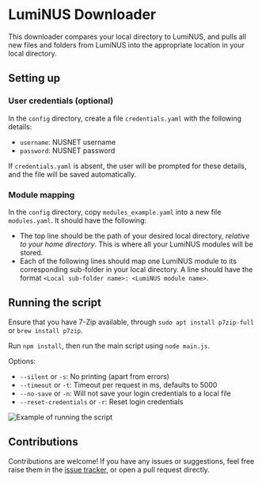 # LumiNUS Downloader

This downloader compares your local directory to LumiNUS, and pulls all new
files and folders from LumiNUS into the appropriate location in your local directory.

## Setting up

### User credentials (optional)

In the `config` directory, create a file `credentials.yaml` with the following details:
* `username`: NUSNET username
* `password`: NUSNET password

If `credentials.yaml` is absent, the user will be prompted for these details, and the file will be saved automatically.

### Module mapping

In the `config` directory, copy `modules_example.yaml` into a new file `modules.yaml`. It should have the following:
- The top line should be the path of your desired local directory, *relative to your home directory*.
  This is where all your LumiNUS modules will be stored.
- Each of the following lines should map one LumiNUS module to its corresponding sub-folder in your local directory.
  A line should have the format `<Local sub-folder name>: <LumiNUS module name>`.

## Running the script

Ensure that you have 7-Zip available, through `sudo apt install p7zip-full` or `brew install p7zip`.

Run `npm install`, then run the main script using `node main.js`.

Options:
- `--silent` or `-s`: No printing (apart from errors)
- `--timeout` or `-t`: Timeout per request in ms, defaults to 5000
- `--no-save` or `-n`: Will not save your login credentials to a local file
- `--reset-credentials` or `-r`: Reset login credentials

![Example of running the script](./example.gif)

## Contributions

Contributions are welcome! If you have any issues or suggestions, feel free raise them in the [issue tracker](https://github.com/halfwhole/luminus-downloader/issues), or open a pull request directly.
